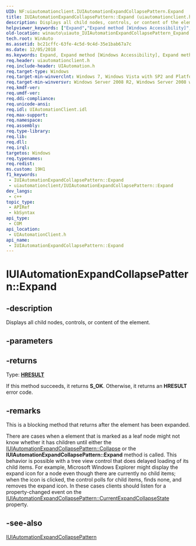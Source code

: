 ```yaml
---
UID: NF:uiautomationclient.IUIAutomationExpandCollapsePattern.Expand
title: IUIAutomationExpandCollapsePattern::Expand (uiautomationclient.h)
description: Displays all child nodes, controls, or content of the element.
helpviewer_keywords: ["Expand","Expand method [Windows Accessibility]","Expand method [Windows Accessibility]","IUIAutomationExpandCollapsePattern interface","IUIAutomationExpandCollapsePattern interface [Windows Accessibility]","Expand method","IUIAutomationExpandCollapsePattern.Expand","IUIAutomationExpandCollapsePattern::Expand","uiauto.uiauto_IUIAutomationExpandCollapsePattern_Expand","uiauto_IUIAutomationExpandCollapsePattern_Expand","uiautomationclient/IUIAutomationExpandCollapsePattern::Expand","winauto.uiauto_IUIAutomationExpandCollapsePattern_Expand"]
old-location: winauto\uiauto_IUIAutomationExpandCollapsePattern_Expand.htm
tech.root: WinAuto
ms.assetid: bc21cffc-63fe-4c5d-9c4d-35e1bab67a7c
ms.date: 12/05/2018
ms.keywords: Expand, Expand method [Windows Accessibility], Expand method [Windows Accessibility],IUIAutomationExpandCollapsePattern interface, IUIAutomationExpandCollapsePattern interface [Windows Accessibility],Expand method, IUIAutomationExpandCollapsePattern.Expand, IUIAutomationExpandCollapsePattern::Expand, uiauto.uiauto_IUIAutomationExpandCollapsePattern_Expand, uiauto_IUIAutomationExpandCollapsePattern_Expand, uiautomationclient/IUIAutomationExpandCollapsePattern::Expand, winauto.uiauto_IUIAutomationExpandCollapsePattern_Expand
req.header: uiautomationclient.h
req.include-header: UIAutomation.h
req.target-type: Windows
req.target-min-winverclnt: Windows 7, Windows Vista with SP2 and Platform Update for Windows Vista, Windows XP with SP3 and Platform Update for Windows Vista [desktop apps only]
req.target-min-winversvr: Windows Server 2008 R2, Windows Server 2008 with SP2 and Platform Update for Windows Server 2008, Windows Server 2003 with SP2 and Platform Update for Windows Server 2008 [desktop apps only]
req.kmdf-ver: 
req.umdf-ver: 
req.ddi-compliance: 
req.unicode-ansi: 
req.idl: UIAutomationClient.idl
req.max-support: 
req.namespace: 
req.assembly: 
req.type-library: 
req.lib: 
req.dll: 
req.irql: 
targetos: Windows
req.typenames: 
req.redist: 
ms.custom: 19H1
f1_keywords:
 - IUIAutomationExpandCollapsePattern::Expand
 - uiautomationclient/IUIAutomationExpandCollapsePattern::Expand
dev_langs:
 - c++
topic_type:
 - APIRef
 - kbSyntax
api_type:
 - COM
api_location:
 - UIAutomationClient.h
api_name:
 - IUIAutomationExpandCollapsePattern::Expand
---
```


# IUIAutomationExpandCollapsePattern::Expand


## -description

Displays all child nodes, controls, or content of the element.

## -parameters

## -returns

Type: <b><a href="/windows/desktop/WinProg/windows-data-types">HRESULT</a></b>

If this method succeeds, it returns <b xmlns:loc="http://microsoft.com/wdcml/l10n">S_OK</b>. Otherwise, it returns an <b xmlns:loc="http://microsoft.com/wdcml/l10n">HRESULT</b> error code.

## -remarks

This is a blocking method that returns after the element has been expanded.

There are cases when a element that is marked as a leaf node might not know whether it has children until either the <a href="/windows/desktop/api/uiautomationclient/nf-uiautomationclient-iuiautomationexpandcollapsepattern-collapse">IUIAutomationExpandCollapsePattern::Collapse</a> or the <b>IUIAutomationExpandCollapsePattern::Expand</b> method is called. This behavior is possible with a tree view control that does delayed loading of its child items. For example, Microsoft Windows Explorer might display the expand icon for a node even though there are currently no child items; when the icon is clicked, the control polls for child items, finds none, and removes the expand icon. In these cases clients should listen for a property-changed event on the <a href="/windows/desktop/api/uiautomationclient/nf-uiautomationclient-iuiautomationexpandcollapsepattern-get_currentexpandcollapsestate">IUIAutomationExpandCollapsePattern::CurrentExpandCollapseState</a> property.

## -see-also

<a href="/windows/desktop/api/uiautomationclient/nn-uiautomationclient-iuiautomationexpandcollapsepattern">IUIAutomationExpandCollapsePattern</a>

